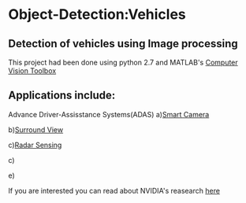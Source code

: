 # Object-Detection:Vehicles

## Detection of vehicles using Image processing
This project had been done using python 2.7 and MATLAB's [Computer Vision Toolbox](https://www.mathworks.com/products/computer-vision.html)

## Applications include:
Advance Driver-Assisstance Systems(ADAS)
a)[Smart Camera](https://www.renesas.com/in/en/solutions/automotive/adas/smart-camera.html)

b)[Surround View](https://www.renesas.com/in/en/solutions/automotive/adas/surround-view.html)

c)[Radar Sensing](https://www.renesas.com/in/en/solutions/automotive/adas/radar-sensing.html)

c)[]()

e)[]()


If you are interested you can read about NVIDIA's reasearch [here](https://www.nvidia.com/en-us/self-driving-cars/adas/)

